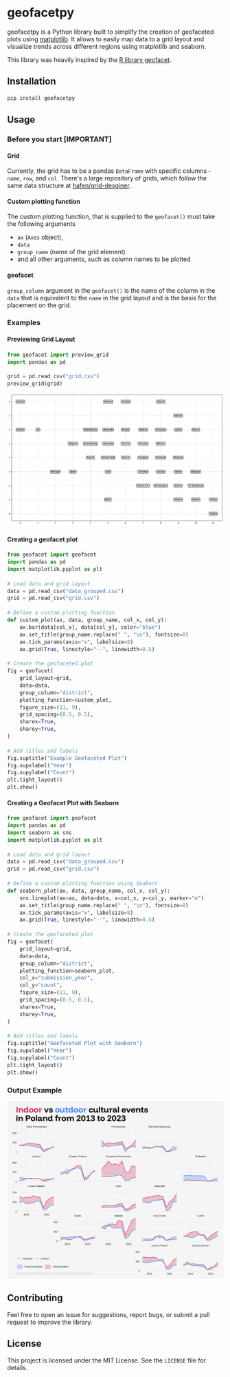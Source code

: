 # geofacetpy

geofacetpy is a Python library built to simplify the creation of geofaceted plots using [matplotlib](https://matplotlib.org/). It allows to easily map data to a grid layout and visualize trends across different regions using matplotlib and seaborn.

This library was heavily inspired by the [R library geofacet](https://github.com/hafen/geofacet).

## Installation
```bash
pip install geofacetpy
```

## Usage

### Before you start [IMPORTANT]
#### Grid 
Currently, the grid has to be a pandas `DataFrame` with specific columns - `name`, `row`, and `col`.
There's a large repository of grids, which follow the same data structure at [hafen/grid-desginer](https://github.com/hafen/grid-designer/tree/master/grids). 

#### Custom plotting function
The custom plotting function, that is supplied to the `geofacet()` must take the following arguments
- `ax` (`Axes` object), 
- `data`
- `group_name` (name of the grid element)
- and all other arguments, such as column names to be plotted

#### geofacet
`group_column` argument in the `geofacet()` is the name of the column in the `data` that is equivalent to the `name` in the grid layout and is the basis for the placement on the grid. 

### Examples

#### Previewing Grid Layout

```python
from geofacet import preview_grid
import pandas as pd

grid = pd.read_csv("grid.csv")
preview_grid(grid)
```
![image](images/grid.png)

#### Creating a geofacet plot

```python
from geofacet import geofacet
import pandas as pd
import matplotlib.pyplot as plt

# Load data and grid layout
data = pd.read_csv("data_grouped.csv")
grid = pd.read_csv("grid.csv")

# Define a custom plotting function
def custom_plot(ax, data, group_name, col_x, col_y):
    ax.bar(data[col_x], data[col_y], color="blue")
    ax.set_title(group_name.replace(" ", "\n"), fontsize=8)
    ax.tick_params(axis="x", labelsize=8)
    ax.grid(True, linestyle="--", linewidth=0.5)

# Create the geofaceted plot
fig = geofacet(
    grid_layout=grid,
    data=data,
    group_column="district",
    plotting_function=custom_plot,
    figure_size=(11, 9),
    grid_spacing=(0.5, 0.5),
    sharex=True,
    sharey=True,
)

# Add titles and labels
fig.suptitle("Example Geofaceted Plot")
fig.supxlabel("Year")
fig.supylabel("Count")
plt.tight_layout()
plt.show()
```

#### Creating a Geofacet Plot with Seaborn

```python
from geofacet import geofacet
import pandas as pd
import seaborn as sns
import matplotlib.pyplot as plt

# Load data and grid layout
data = pd.read_csv("data_grouped.csv")
grid = pd.read_csv("grid.csv")

# Define a custom plotting function using Seaborn
def seaborn_plot(ax, data, group_name, col_x, col_y):
    sns.lineplot(ax=ax, data=data, x=col_x, y=col_y, marker="o")
    ax.set_title(group_name.replace(" ", "\n"), fontsize=8)
    ax.tick_params(axis="x", labelsize=8)
    ax.grid(True, linestyle="--", linewidth=0.5)

# Create the geofaceted plot
fig = geofacet(
    grid_layout=grid,
    data=data,
    group_column="district",
    plotting_function=seaborn_plot,
    col_x="submission_year",
    col_y="count",
    figure_size=(11, 9),
    grid_spacing=(0.5, 0.5),
    sharex=True,
    sharey=True,
)

# Add titles and labels
fig.suptitle("Geofaceted Plot with Seaborn")
fig.supxlabel("Year")
fig.supylabel("Count")
plt.tight_layout()
plt.show()
```

### Output Example

![alt text](example1.png)

## Contributing

Feel free to open an issue for suggestions, report bugs, or submit a pull request to improve the library.&#x20;

## License

This project is licensed under the MIT License. See the `LICENSE` file for details.

